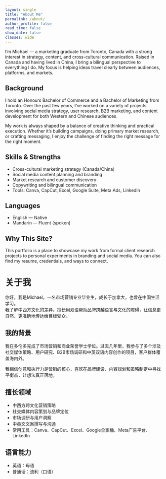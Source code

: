 ```yaml
---
layout: single
title: "About Me"
permalink: /about/
author_profile: false
read_time: false
show_date: false
classes: wide
---
```


I’m Michael — a marketing graduate from Toronto, Canada with a strong interest in strategy, content, and cross-cultural communication. Raised in Canada and having lived in China, I bring a bilingual perspective to everything I do. My focus is helping ideas travel clearly between audiences, platforms, and markets.

## Background

I hold an Honours Bachelor of Commerce and a Bachelor of Marketing from Toronto. Over the past few years, I’ve worked on a variety of projects involving social media strategy, user research, B2B marketing, and content development for both Western and Chinese audiences.

My work is always shaped by a balance of creative thinking and practical execution. Whether it’s building campaigns, doing primary market research, or crafting messaging, I enjoy the challenge of finding the right message for the right moment.

## Skills & Strengths

- Cross-cultural marketing strategy (Canada/China)
- Social media content planning and branding
- Market research and customer discovery
- Copywriting and bilingual communication
- Tools: Canva, CapCut, Excel, Google Suite, Meta Ads, LinkedIn

## Languages

- English — Native
- Mandarin — Fluent (spoken)

## Why This Site?

This portfolio is a place to showcase my work from formal client research projects to personal experiments in branding and social media. You can also find my resume, credentials, and ways to connect.

# 关于我

你好，我是Michael，一名市场营销专业毕业生，成长于加拿大，也曾在中国生活学习。  
我了解中西方文化的差异，擅长用双语帮助品牌跨越语言与文化的障碍，让信息更自然、更准确地传达给目标受众。

## 我的背景

我在多伦多完成了市场营销和商业荣誉学士学位。过去几年里，我参与了多个涉及社交媒体策略、用户研究、B2B市场调研和中英双语内容创作的项目，客户群体覆盖海内外。

我相信创意和执行力是营销的核心，喜欢在品牌建设、内容规划和策略制定中寻找平衡点，让想法真正落地。

## 擅长领域

- 中西方跨文化营销策略  
- 社交媒体内容策划与品牌定位  
- 市场调研与用户洞察  
- 中英文文案撰写与沟通  
- 常用工具：Canva、CapCut、Excel、Google全家桶、Meta广告平台、LinkedIn

## 语言能力

- 英语：母语  
- 普通话：流利（口语）
